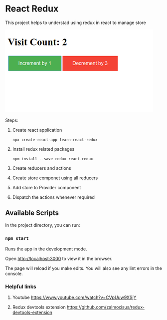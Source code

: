 # React Redux

This project helps to understad using redux in react to manage store

![Sample output](public/ReactAppOutput.png?raw=1)

Steps:

1. Create react application

    ```shell
    npx create-react-app learn-react-redux
    ```

2. Install redux related packages

    ```shell
    npm install --save redux react-redux
    ```

3. Create reducers and actions
4. Create store componet using all reducers
5. Add store to Provider component
6. Dispatch the actions whenever required

## Available Scripts

In the project directory, you can run:

### `npm start`

Runs the app in the development mode.

Open [http://localhost:3000](http://localhost:3000) to view it in the browser.

The page will reload if you make edits. You will also see any lint errors in the console.

### Helpful links

1. Youtube
    <https://www.youtube.com/watch?v=CVpUuw9XSjY>

2. Redux devtools extension
    <https://github.com/zalmoxisus/redux-devtools-extension>
